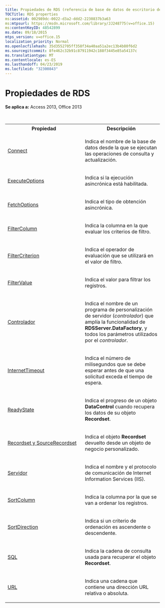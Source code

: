 ```yaml
---
title: Propiedades de RDS (referencia de base de datos de escritorio de Access)
TOCTitle: RDS properties
ms:assetid: 002989dc-0022-d3a2-ddd2-2230837b3a63
ms:mtpsurl: https://msdn.microsoft.com/library/JJ248775(v=office.15)
ms:contentKeyID: 48542899
ms.date: 09/18/2015
mtps_version: v=office.15
localization_priority: Normal
ms.openlocfilehash: 35d3552705ff358f34a40aa51a2ec13b4b80f6d2
ms.sourcegitcommit: 8fe462c32b91c87911942c188f3445e85a54137c
ms.translationtype: MT
ms.contentlocale: es-ES
ms.lasthandoff: 04/23/2019
ms.locfileid: "32300843"
---
```

# <a name="rds-properties"></a>Propiedades de RDS

**Se aplica a:** Access 2013, Office 2013

<br/>

<table>
<colgroup>
<col style="width: 50%" />
<col style="width: 50%" />
</colgroup>
<tbody>
<tr class="even">
<th>Propiedad</th>
<th>Descripción</th>
</tr>
<tr class="odd">
<td><p><a href="connect-property-rds.md">Connect</a></p></td>
<td><p>Indica el nombre de la base de datos desde la que se ejecutan las operaciones de consulta y actualización.</p></td>
</tr>
<tr class="even">
<td><p><a href="executeoptions-property-rds.md">ExecuteOptions</a></p></td>
<td><p>Indica si la ejecución asincrónica está habilitada.</p></td>
</tr>
<tr class="odd">
<td><p><a href="fetchoptions-property-rds.md">FetchOptions</a></p></td>
<td><p>Indica el tipo de obtención asincrónica.</p></td>
</tr>
<tr class="even">
<td><p><a href="filtercolumn-property-rds.md">FilterColumn</a></p></td>
<td><p>Indica la columna en la que evaluar los criterios de filtro.</p></td>
</tr>
<tr class="odd">
<td><p><a href="filtercriterion-property-rds.md">FilterCriterion</a></p></td>
<td><p>Indica el operador de evaluación que se utilizará en el valor de filtro.</p></td>
</tr>
<tr class="even">
<td><p><a href="filtervalue-property-rds.md">FilterValue</a></p></td>
<td><p>Indica el valor para filtrar los registros.</p></td>
</tr>
<tr class="odd">
<td><p><a href="handler-property-rds.md">Controlador</a></p></td>
<td><p>Indica el nombre de un programa de personalización de servidor (<em>controlador</em>) que amplía la funcionalidad de <strong>RDSServer.DataFactory</strong>, y todos los parámetros utilizados por el <em>controlador</em>.</p></td>
</tr>
<tr class="even">
<td><p><a href="internettimeout-property-rds.md">InternetTimeout</a></p></td>
<td><p>Indica el número de milisegundos que se debe esperar antes de que una solicitud exceda el tiempo de espera.</p></td>
</tr>
<tr class="odd">
<td><p><a href="readystate-property-rds.md">ReadyState</a></p></td>
<td><p>Indica el progreso de un objeto <strong>DataControl</strong> cuando recupera los datos de su objeto <strong>Recordset</strong>.</p></td>
</tr>
<tr class="even">
<td><p><a href="recordset-sourcerecordset-properties-rds.md">Recordset y SourceRecordset</a></p></td>
<td><p>Indica el objeto <strong>Recordset</strong> devuelto desde un objeto de negocio personalizado.</p></td>
</tr>
<tr class="odd">
<td><p><a href="server-property-rds.md">Servidor</a></p></td>
<td><p>Indica el nombre y el protocolo de comunicación de Internet Information Services (IIS).</p></td>
</tr>
<tr class="even">
<td><p><a href="sortcolumn-property-rds.md">SortColumn</a></p></td>
<td><p>Indica la columna por la que se van a ordenar los registros.</p></td>
</tr>
<tr class="odd">
<td><p><a href="sortdirection-property-rds.md">SortDirection</a></p></td>
<td><p>Indica si un criterio de ordenación es ascendente o descendente.</p></td>
</tr>
<tr class="even">
<td><p><a href="https://docs.microsoft.com/office/vba/access/concepts/miscellaneous/sql-property-ado">SQL</a></p></td>
<td><p>Indica la cadena de consulta usada para recuperar el objeto <strong>Recordset</strong>.</p></td>
</tr>
<tr class="odd">
<td><p><a href="url-property-rds.md">URL</a></p></td>
<td><p>Indica una cadena que contiene una dirección URL relativa o absoluta.</p></td>
</tr>
</tbody>
</table>

<br/>
